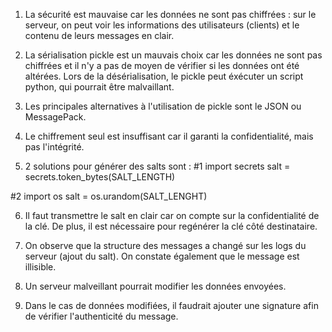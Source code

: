1. La sécurité est mauvaise car les données ne sont pas chiffrées : sur le serveur, on peut voir les informations des utilisateurs (clients) et le contenu de leurs messages en clair.

2. La sérialisation pickle est un mauvais choix car les données ne sont pas chiffrées et il n'y a pas de moyen de vérifier si les données ont été altérées. Lors de la désérialisation, le pickle peut éxécuter un script python, qui pourrait être malvaillant.

3. Les principales alternatives à l'utilisation de pickle sont le JSON ou MessagePack.

4. Le chiffrement seul est insuffisant car il garanti la confidentialité, mais pas l'intégrité.

5. 2 solutions pour générer des salts sont :
#1
import secrets
salt = secrets.token_bytes(SALT_LENGTH) 

#2
import os
salt = os.urandom(SALT_LENGHT)

6. Il faut transmettre le salt en clair car on compte sur la confidentialité de la clé. De plus, il est nécessaire pour regénérer la clé côté destinataire.

7. On observe que la structure des messages a changé sur les logs du serveur (ajout du salt). On constate également que le message est illisible.

8. Un serveur malveillant pourrait modifier les données envoyées.

9. Dans le cas de données modifiées, il faudrait ajouter une signature afin de vérifier l'authenticité du message.